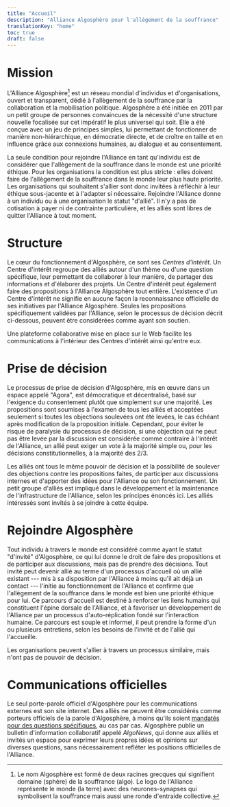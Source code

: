 ```yaml
---
title: "Accueil"
description: "Alliance Algosphère pour l'allègement de la souffrance"
translationKey: "home"
toc: true
draft: false
---
```


# Mission
L'Alliance Algosphère[^1] est un réseau mondial d'individus et d'organisations, ouvert et transparent, dédié à l'allègement de la souffrance par la collaboration et la mobilisation politique. Algosphère a été initiée en 2011 par un petit groupe de personnes convaincues de la nécessité d'une structure nouvelle focalisée sur cet impératif le plus universel qui soit. Elle a été conçue avec un jeu de principes simples, lui permettant de fonctionner de manière non-hiérarchique, en démocratie directe, et de croître en taille et en influence grâce aux connexions humaines, au dialogue et au consentement.

La seule condition pour rejoindre l'Alliance en tant qu'individu est de considérer que l'allègement de la souffrance dans le monde est une priorité éthique. Pour les organisations la condition est plus stricte : elles doivent faire de l'allègement de la souffrance dans le monde leur plus haute priorité. Les organisations qui souhaitent s'allier sont donc invitées à réfléchir à leur éthique sous-jacente et à l'adapter si nécessaire. Rejoindre l'Alliance donne à un individu ou à une organisation le statut "d'allié". Il n'y a pas de cotisation à payer ni de contrainte particulière, et les alliés sont libres de quitter l'Alliance à tout moment.

# Structure
Le cœur du fonctionnement d'Algosphère, ce sont ses *Centres d'intérêt*. Un Centre d'intérêt regroupe des alliés autour d'un thème ou d'une question spécifique, leur permettant de collaborer à leur manière, de partager des informations et d'élaborer des projets. Un Centre d'intérêt peut également faire des propositions à l'Alliance Algosphère tout entière. L'existence d'un Centre d'intérêt ne signifie en aucune façon la reconnaissance officielle de ses initiatives par l'Alliance Algosphère. Seules les propositions spécifiquement validées par l'Alliance, selon le processus de décision décrit ci-dessous, peuvent être considérées comme ayant son soutien.

Une plateforme collaborative mise en place sur le Web facilite les communications à l'intérieur des Centres d'intérêt ainsi qu'entre eux.

# Prise de décision
Le processus de prise de décision d'Algosphère, mis en œuvre dans un espace appelé "Agora", est démocratique et décentralisé, basé sur l'exigence du consentement plutôt que simplement sur une majorité. Les propositions sont soumises à l'examen de tous les alliés et acceptées seulement si toutes les objections soulevées ont été levées, le cas échéant après modification de la proposition initiale. Cependant, pour éviter le risque de paralysie du processus de décision, si une objection qui ne peut pas être levée par la discussion est considérée comme contraire à l'intérêt de l'Alliance, un allié peut exiger un vote à la majorité simple ou, pour les décisions constitutionnelles, à la majorité des 2/3.

Les alliés ont tous le même pouvoir de décision et la possibilité de soulever des objections contre les propositions faites, de participer aux discussions internes et d'apporter des idées pour l'Alliance ou son fonctionnement. Un petit groupe d'alliés est impliqué dans le développement et la maintenance de l'infrastructure de l'Alliance, selon les principes énoncés ici. Les alliés intéressés sont invités à se joindre à cette équipe.

# Rejoindre Algosphère
Tout individu à travers le monde est considéré comme ayant le statut "d'invité" d'Algosphère, ce qui lui donne le droit de faire des propositions et de participer aux discussions, mais pas de prendre des décisions. Tout invité peut devenir allié au terme d'un processus d'accueil où un allié existant --- mis à sa disposition par l'Alliance à moins qu'il ait déjà un contact --- l'initie au fonctionnement de l'Alliance et confirme que l'allègement de la souffrance dans le monde est bien une priorité éthique pour lui. Ce parcours d'accueil est destiné à renforcer les liens humains qui constituent l'épine dorsale de l'Alliance, et à favoriser un développement de l'Alliance par un processus d'auto-réplication fondé sur l'interaction humaine. Ce parcours est souple et informel, il peut prendre la forme d'un ou plusieurs entretiens, selon les besoins de l'invité et de l'allié qui l'accueille.

Les organisations peuvent s'allier à travers un processus similaire, mais n'ont pas de pouvoir de décision.

# Communications officielles
Le seul porte-parole officiel d'Algosphère pour les communications externes est son site internet. Des alliés ne peuvent être considérés comme porteurs officiels de la parole d'Algosphère, à moins qu'ils soient [mandatés pour des questions spécifiques](/fr/a-propos/gouvernance/mandats), au cas par cas. Algosphère publie un bulletin d'information collaboratif appelé *AlgoNews*, qui donne aux alliés et invités un espace pour exprimer leurs propres idées et opinions sur diverses questions, sans nécessairement refléter les positions officielles de l'Alliance.

[^1]: Le nom Algosphère est formé de deux racines grecques qui signifient domaine (sphère) de la souffrance (algo). Le logo de l'Alliance représente le monde (la terre) avec des neurones-synapses qui symbolisent la souffrance mais aussi une ronde d'entraide collective.

